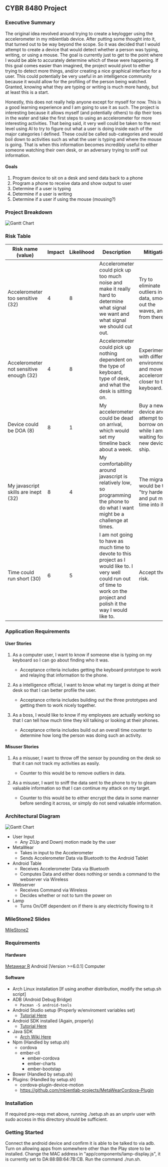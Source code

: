 ## CYBR 8480 Project

### Executive Summary
The original idea revolved around trying to create a keylogger using the accelerometer in my mbientlab device. After putting some thought into it, that turned out to be way beyond the scope. So it was decided that I would attempt to create a device that would detect whether a person was typing, writing, or using a mouse. The goal is currently just to get to the point where I would be able to accurately determine which of these were happening. If this goal comes easier than imagined, the project would pivot to either trying to detect more things, and/or creating a nice graphical interface for a user. This could potentially be very useful in an intelligence community because it would allow for the profiling of the person being watched. Granted, knowing what they are typing or writing is much more handy, but at least this is a start. 

Honestly, this does not really help anyone except for myself for now. This is a good learning experience and I am going to use it as such. The project is interesting because it allows myself (and potentially others) to dip their toes in the water and take the first steps to using an accelerometer for more interesting activities. That being said, it very well could be taken to the next level using AI to try to figure out what a user is doing inside each of the major categories I defined. These could be called sub-categories and would boil down to activities such as what the user is typing and where the mouse is going. That is when this information becomes incredibly useful to either someone watching their own desk, or an adversary trying to sniff out information. 

#### Goals
1. Program device to sit on a desk and send data back to a phone
1. Program a phone to receive data and show output to user
1. Determine if a user is typing
1. Determine if a user is writing
1. Determine if a user if using the mouse (mousing?)

### Project Breakdown
![Gantt Chart](milestone1/8480GantChart.png)

### Risk Table
|Risk name (value)  | Impact     | Likelihood | Description | Mitigation |
|-------------------|------------|------------|-------------|------------|
|Accelerometer too sensitive (32) | 4 | 8 | Accelerometer could pick up too much noise and make it really hard to determine what signal we want and what signal we should cut out. | Try to eliminate outliers in the data, smooth out the waves, and go from there. |
|Accelerometer not sensitive enough (32) | 4 | 8 | Accelerometer could pick up nothing dependent on the type of keyboard, type of desk, and what the desk is sitting on. | Experiment with different environments and move the accelerometer closer to the keyboard. |
|Device could be DOA (8) | 8 | 1 | My accelerometer could be dead on arrival, which would set my timeline back about a week. | Buy a new device and attempt to borrow one while I am waiting for my new device to ship. |
|My javascript skills are inept (32) | 8 | 4 | My comfortability around javascript is relatively low, so programming the phone to do what I want might be a challenge at times. | The migration would be to "try harder" and put more time into it. |
|Time could run short (30) | 6 | 5 | I am not going to have as much time to devote to this project as I would like to. I very well could run out of time to work on the project and polish it the way I would like to. | Accept the risk. |

### Application Requirements
#### User Stories
1. As a computer user, I want to know if someone else is typing on my keyboard so I can go about finding who it was. 

	* Acceptance criteria includes getting the keyboard prototype to work and relaying that information to the phone.

2. As a intelligence official, I want to know what my target is doing at their desk so that I can better profile the user.

	* Acceptance criteria includes building out the three prototypes and getting them to work nicely together.

3. As a boss, I would like to know if my employees are actually working so that I can tell how much time they kill talking or looking at their phones. 

	* Acceptance criteria includes build out an overall time counter to determine how long the person was doing such an activity.

#### Misuser Stories
1. As a misuser, I want to throw off the sensor by pounding on the desk so that it can not track my activities as easily.

	* Counter to this would be to remove outliers in data.

2. As a misuser, I want to sniff the data sent to the phone to try to gleam valuable information so that I can continue my attack on my target.

	* Counter to this would be to either encrypt the data in some manner before sending it across, or simply do not send valuable information.


### Architectural Diagram
![Gantt Chart](milestone2/UMLDiagram.png)

* User Input
	* Any Z(Up and Down) motion made by the user
* MetaWear
	* Takes in input to the Accelerometer
	* Sends Accelerometer Data via Bluetooth to the Android Tablet
* Android Table
	* Receives Accelerometer Data via Bluetooth
	* Computes Data and either does nothing or sends a command to the webserver via Wireless
* Webserver
	* Receives Command via Wireless
	* Decides whether or not to turn the power on
* Lamp
	* Turns On/Off dependent on if there is any electricity flowing to it

### MileStone2 Slides
[MileStone2](https://docs.google.com/a/unomaha.edu/presentation/d/1KU3k5oo_3gfoYH_ApWfizyJg5P5Qq1u6vHYiD63HEP4/edit?usp=sharing)

### Requirements
#### Hardware
[Metawear R](https://mbientlab.com/product/metawearr/)
Android [Version >=6.0.1]
Computer

#### Software
* Arch Linux installation [If using another distribution, modify the setup.sh script]
* ADB (Android Debug Bridge)
	* `Pacman -S android-tools`
* Android Studio setup (Properly w/enviroment variables set)
	* [Tutorial Here](https://developer.android.com/studio/install.html)
* Android SDK installed (Again, properly)
	* [Tutorial Here](http://www.androidcentral.com/installing-android-sdk-windows-mac-and-linux-tutorial)
* Java SDK
	* [Arch Wiki Here](https://wiki.archlinux.org/index.php/java)
* Npm (Handled by setup.sh)
	* cordova
	* ember-cli
		* ember-cordova
		* ember-charts
		* ember-bootstap
* Bower (Handled by setup.sh)
* Plugins: (Handled by setup.sh)
	* cordova-plugin-device-motion
	* https://github.com/mbientlab-projects/MetaWearCordova-Plugin

### Installation
If required pre-reqs met above, running ./setup.sh as an unpriv user with sudo access in this directory should be sufficient.

### Getting Started
Connect the android device and confirm it is able to be talked to via adb. Turn on allowing apps from somewhere other than the Play store to be installed. Change the MAC address in "app/components/lamp-display.js", it is currently set to DA:88:BB:64:7B:CB. Run the command ./run.sh.
